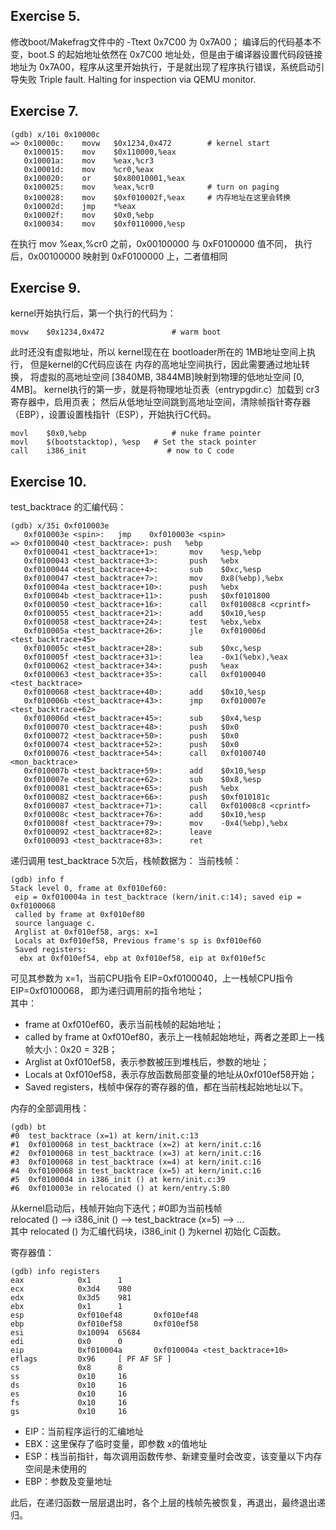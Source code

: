 ## Exercise 5.

修改boot/Makefrag文件中的 -Ttext 0x7C00 为 0x7A00；
编译后的代码基本不变，boot.S 的起始地址依然在 0x7C00 地址处，但是由于编译器设置代码段链接地址为 0x7A00，程序从这里开始执行，于是就出现了程序执行错误，系统启动引导失败
Triple fault.  Halting for inspection via QEMU monitor.


## Exercise 7.

```ASM
(gdb) x/10i 0x10000c
=> 0x10000c:    movw   $0x1234,0x472        # kernel start
   0x100015:    mov    $0x110000,%eax
   0x10001a:    mov    %eax,%cr3
   0x10001d:    mov    %cr0,%eax
   0x100020:    or     $0x80010001,%eax
   0x100025:    mov    %eax,%cr0            # turn on paging
   0x100028:    mov    $0xf010002f,%eax     # 内存地址在这里会转换
   0x10002d:    jmp    *%eax
   0x10002f:    mov    $0x0,%ebp
   0x100034:    mov    $0xf0110000,%esp
```
在执行 mov %eax,%cr0 之前，0x00100000 与 0xF0100000 值不同，
执行后，0x00100000 映射到 0xF0100000 上，二者值相同


## Exercise 9.

kernel开始执行后，第一个执行的代码为：
```ASM
movw    $0x1234,0x472				# warm boot
```
此时还没有虚拟地址，所以 kernel现在在 bootloader所在的 1MB地址空间上执行，
但是kernel的C代码应该在 内存的高地址空间执行，因此需要通过地址转换，
将虚拟的高地址空间 [3840MB, 3844MB]映射到物理的低地址空间 [0, 4MB]。
kernel执行的第一步，就是将物理地址页表（entrypgdir.c）加载到 cr3寄存器中，启用页表；
然后从低地址空间跳到高地址空间，清除帧指针寄存器（EBP），设置设置栈指针（ESP），开始执行C代码。
```ASM
movl    $0x0,%ebp					# nuke frame pointer
movl    $(bootstacktop), %esp	# Set the stack pointer
call    i386_init				   # now to C code
```


## Exercise 10.
test_backtrace 的汇编代码：
```ASM
(gdb) x/35i 0xf010003e
   0xf010003e <spin>:   jmp    0xf010003e <spin>
=> 0xf0100040 <test_backtrace>: push   %ebp
   0xf0100041 <test_backtrace+1>:       mov    %esp,%ebp
   0xf0100043 <test_backtrace+3>:       push   %ebx
   0xf0100044 <test_backtrace+4>:       sub    $0xc,%esp
   0xf0100047 <test_backtrace+7>:       mov    0x8(%ebp),%ebx
   0xf010004a <test_backtrace+10>:      push   %ebx
   0xf010004b <test_backtrace+11>:      push   $0xf0101800
   0xf0100050 <test_backtrace+16>:      call   0xf01008c8 <cprintf>
   0xf0100055 <test_backtrace+21>:      add    $0x10,%esp
   0xf0100058 <test_backtrace+24>:      test   %ebx,%ebx
   0xf010005a <test_backtrace+26>:      jle    0xf010006d <test_backtrace+45>
   0xf010005c <test_backtrace+28>:      sub    $0xc,%esp
   0xf010005f <test_backtrace+31>:      lea    -0x1(%ebx),%eax
   0xf0100062 <test_backtrace+34>:      push   %eax
   0xf0100063 <test_backtrace+35>:      call   0xf0100040 <test_backtrace>
   0xf0100068 <test_backtrace+40>:      add    $0x10,%esp
   0xf010006b <test_backtrace+43>:      jmp    0xf010007e <test_backtrace+62>
   0xf010006d <test_backtrace+45>:      sub    $0x4,%esp
   0xf0100070 <test_backtrace+48>:      push   $0x0
   0xf0100072 <test_backtrace+50>:      push   $0x0
   0xf0100074 <test_backtrace+52>:      push   $0x0
   0xf0100076 <test_backtrace+54>:      call   0xf0100740 <mon_backtrace>
   0xf010007b <test_backtrace+59>:      add    $0x10,%esp
   0xf010007e <test_backtrace+62>:      sub    $0x8,%esp
   0xf0100081 <test_backtrace+65>:      push   %ebx
   0xf0100082 <test_backtrace+66>:      push   $0xf010181c
   0xf0100087 <test_backtrace+71>:      call   0xf01008c8 <cprintf>
   0xf010008c <test_backtrace+76>:      add    $0x10,%esp
   0xf010008f <test_backtrace+79>:      mov    -0x4(%ebp),%ebx
   0xf0100092 <test_backtrace+82>:      leave  
   0xf0100093 <test_backtrace+83>:      ret
```
递归调用 test_backtrace 5次后，栈帧数据为：
当前栈帧：
```ASM
(gdb) info f
Stack level 0, frame at 0xf010ef60:
 eip = 0xf010004a in test_backtrace (kern/init.c:14); saved eip = 0xf0100068
 called by frame at 0xf010ef80
 source language c.
 Arglist at 0xf010ef58, args: x=1
 Locals at 0xf010ef58, Previous frame's sp is 0xf010ef60
 Saved registers:
  ebx at 0xf010ef54, ebp at 0xf010ef58, eip at 0xf010ef5c
```
可见其参数为 x=1，当前CPU指令 EIP=0xf0100040，上一栈帧CPU指令 EIP=0xf0100068，
即为递归调用前的指令地址；<br>
其中：
- frame at 0xf010ef60，表示当前栈帧的起始地址；
- called by frame at 0xf010ef80，表示上一栈帧起始地址，两者之差即上一栈帧大小：0x20 = 32B；
- Arglist at 0xf010ef58，表示参数被压到堆栈后，参数的地址；
- Locals at 0xf010ef58，表示存放函数局部变量的地址从0xf010ef58开始；
- Saved registers，栈帧中保存的寄存器的值，都在当前栈起始地址以下。

内存的全部调用栈：
```ASM
(gdb) bt
#0  test_backtrace (x=1) at kern/init.c:13
#1  0xf0100068 in test_backtrace (x=2) at kern/init.c:16
#2  0xf0100068 in test_backtrace (x=3) at kern/init.c:16
#3  0xf0100068 in test_backtrace (x=4) at kern/init.c:16
#4  0xf0100068 in test_backtrace (x=5) at kern/init.c:16
#5  0xf01000d4 in i386_init () at kern/init.c:39
#6  0xf010003e in relocated () at kern/entry.S:80
```
从kernel启动后，栈帧开始向下迭代；#0即为当前栈帧 <br>
relocated () --> i386_init () --> test_backtrace (x=5) --> ... <br>
其中 relocated () 为汇编代码块，i386_init () 为kernel 初始化 C函数。<br>

寄存器值：
```ASM
(gdb) info registers 
eax            0x1      1
ecx            0x3d4    980
edx            0x3d5    981
ebx            0x1      1
esp            0xf010ef48       0xf010ef48
ebp            0xf010ef58       0xf010ef58
esi            0x10094  65684
edi            0x0      0
eip            0xf010004a       0xf010004a <test_backtrace+10>
eflags         0x96     [ PF AF SF ]
cs             0x8      8
ss             0x10     16
ds             0x10     16
es             0x10     16
fs             0x10     16
gs             0x10     16
```
- EIP：当前程序运行的汇编地址
- EBX：这里保存了临时变量，即参数 x的值地址
- ESP：栈当前指针，每次调用函数传参、新建变量时会改变，该变量以下内存空间是未使用的
- EBP：参数及变量地址

此后，在递归函数一层层退出时，各个上层的栈帧先被恢复，再退出，最终退出递归。
